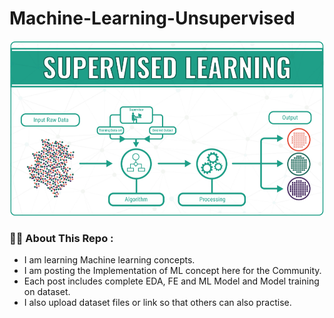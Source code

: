 # Machine-Learning-Unsupervised


![](https://github.com/BALAJIHARIDASAN/Machine-Learning-Unsupervised/blob/main/un.png)




### :man_technologist: About This Repo :
 
- I am learning Machine learning concepts.
- I am posting the Implementation of ML concept here for the Community.
- Each post includes complete EDA, FE and ML Model and Model training on dataset.
- I also upload dataset files or link so that others can also practise.
